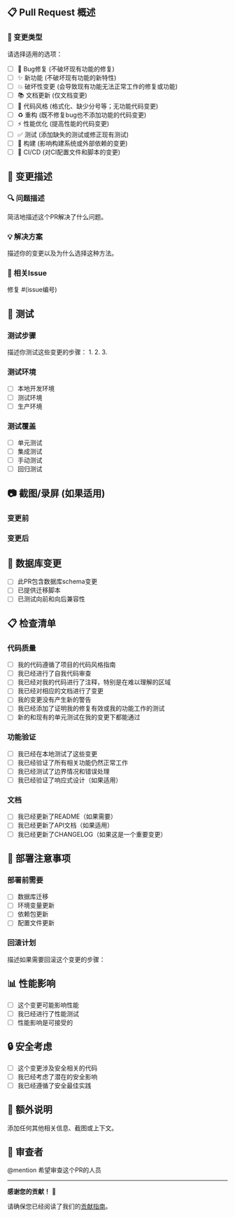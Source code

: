 ## 📋 Pull Request 概述

### 🎯 变更类型
请选择适用的选项：
- [ ] 🐛 Bug修复 (不破坏现有功能的修复)
- [ ] ✨ 新功能 (不破坏现有功能的新特性)
- [ ] 💥 破坏性变更 (会导致现有功能无法正常工作的修复或功能)
- [ ] 📚 文档更新 (仅文档变更)
- [ ] 🎨 代码风格 (格式化、缺少分号等；无功能代码变更)
- [ ] ♻️ 重构 (既不修复bug也不添加功能的代码变更)
- [ ] ⚡ 性能优化 (提高性能的代码变更)
- [ ] ✅ 测试 (添加缺失的测试或修正现有测试)
- [ ] 🔧 构建 (影响构建系统或外部依赖的变更)
- [ ] 👷 CI/CD (对CI配置文件和脚本的变更)

## 📝 变更描述

### 🔍 问题描述
简洁地描述这个PR解决了什么问题。

### 💡 解决方案
描述你的变更以及为什么选择这种方法。

### 🔗 相关Issue
修复 #(issue编号)

## 🧪 测试

### 测试步骤
描述你测试这些变更的步骤：
1. 
2. 
3. 

### 测试环境
- [ ] 本地开发环境
- [ ] 测试环境
- [ ] 生产环境

### 测试覆盖
- [ ] 单元测试
- [ ] 集成测试
- [ ] 手动测试
- [ ] 回归测试

## 📷 截图/录屏 (如果适用)

### 变更前
<!-- 添加变更前的截图 -->

### 变更后
<!-- 添加变更后的截图 -->

## 🔄 数据库变更
- [ ] 此PR包含数据库schema变更
- [ ] 已提供迁移脚本
- [ ] 已测试向前和向后兼容性

## 📋 检查清单

### 代码质量
- [ ] 我的代码遵循了项目的代码风格指南
- [ ] 我已经进行了自我代码审查
- [ ] 我已经对我的代码进行了注释，特别是在难以理解的区域
- [ ] 我已经对相应的文档进行了变更
- [ ] 我的变更没有产生新的警告
- [ ] 我已经添加了证明我的修复有效或我的功能工作的测试
- [ ] 新的和现有的单元测试在我的变更下都能通过

### 功能验证
- [ ] 我已经在本地测试了这些变更
- [ ] 我已经验证了所有相关功能仍然正常工作
- [ ] 我已经测试了边界情况和错误处理
- [ ] 我已经验证了响应式设计（如果适用）

### 文档
- [ ] 我已经更新了README（如果需要）
- [ ] 我已经更新了API文档（如果适用）
- [ ] 我已经更新了CHANGELOG（如果这是一个重要变更）

## 🚀 部署注意事项

### 部署前需要
- [ ] 数据库迁移
- [ ] 环境变量更新
- [ ] 依赖包更新
- [ ] 配置文件更新

### 回滚计划
描述如果需要回滚这个变更的步骤：

## 📊 性能影响
- [ ] 这个变更可能影响性能
- [ ] 我已经进行了性能测试
- [ ] 性能影响是可接受的

## 🔒 安全考虑
- [ ] 这个变更涉及安全相关的代码
- [ ] 我已经考虑了潜在的安全影响
- [ ] 我已经遵循了安全最佳实践

## 💬 额外说明
添加任何其他相关信息、截图或上下文。

## 👥 审查者
@mention 希望审查这个PR的人员

---

**感谢您的贡献！** 🙏

请确保您已经阅读了我们的[贡献指南](../README.md#贡献与支持)。